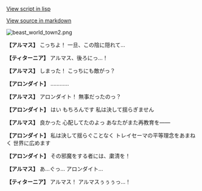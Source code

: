 [View script in lisp](../scripts/100704063.txt)

[View source in markdown](100704063.md)

![beast_world_town2.png](../images/backgrounds/beast_world_town2.png)

**【アルマス】**
こっちよ！
一旦、この陰に隠れて…

**【ティターニア】**
アルマス、後ろにっ…！

**【アルマス】**
しまった！
こっちにも敵がっ？

**【アロンダイト】**
…………

**【アルマス】**
アロンダイト！
無事だったのっ？

**【アロンダイト】**
はい
もちろんです
私は決して揺らぎません

**【アルマス】**
良かった
心配してたのよっ
あなたがまた再教育を――

**【アロンダイト】**
私は決して揺らぐことなく
トレイセーマの平等理念をあまねく
世界に広めます

**【アロンダイト】**
その邪魔をする者には、粛清を！

**【アルマス】**
あ…ぐっ…
アロンダイト…

**【ティターニア】**
アルマス！
アルマスぅぅぅっ…！